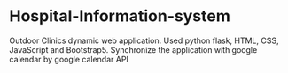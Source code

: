# Hospital-Information-system
Outdoor Clinics dynamic web application. Used python flask, HTML, CSS, JavaScript and Bootstrap5. Synchronize the application with google calendar by google calendar API
